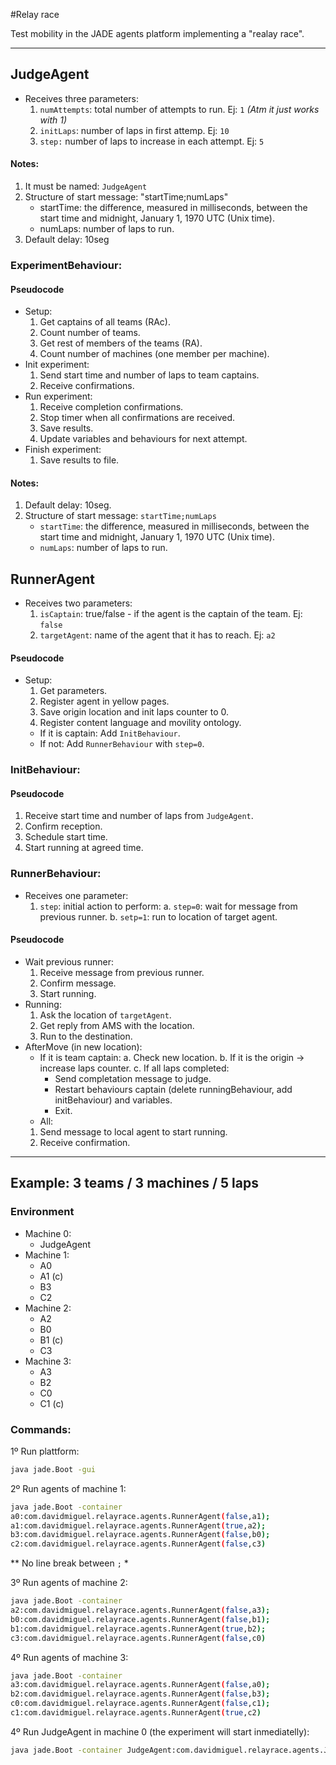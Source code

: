 #Relay race

Test mobility in the JADE agents platform implementing a "realay race".

--------------------

## JudgeAgent

- Receives three parameters:
   1. `numAttempts`: total number of attempts to run.  Ej: `1` *(Atm it just works with 1)*
   2. `initLaps`: number of laps in first attemp. Ej: `10`
   3. `step:` number of laps to increase in each attempt. Ej: `5`
 
#### Notes:
 
 1. It must be named: `JudgeAgent`
 2. Structure of start message: "startTime;numLaps"
    - startTime: the difference, measured in milliseconds, 
                 between the start time and midnight, January 1, 1970 UTC (Unix time).
    - numLaps: number of laps to run.
 3. Default delay: 10seg
 
 ### ExperimentBehaviour:
 
 #### Pseudocode
 
 - Setup:
   1. Get captains of all teams (RAc).
   2. Count number of teams.
   3. Get rest of members of the teams (RA).
   4. Count number of machines (one member per machine).
 - Init experiment:
   1. Send start time and number of laps to team captains.
   2. Receive confirmations.
 - Run experiment:
   1. Receive completion confirmations.
   2. Stop timer when all confirmations are received.
   3. Save results.
   4. Update variables and behaviours for next attempt.
 - Finish experiment:
   1. Save results to file.
 
#### Notes:
 
1. Default delay: 10seg. 
2. Structure of start message: `startTime;numLaps`
    - `startTime`: the difference, measured in milliseconds, 
                 between the start time and midnight, January 1, 1970 UTC (Unix time).
    - `numLaps`: number of laps to run.

## RunnerAgent

- Receives two parameters:
  1. `isCaptain`: true/false - if the agent is the captain of the team. Ej: `false`
  2. `targetAgent`: name of the agent that it has to reach. Ej: `a2`

#### Pseudocode
 
- Setup:
  1. Get parameters.
  2. Register agent in yellow pages.
  3. Save origin location and init laps counter to 0.
  4. Register content language and movility ontology.
    - If it is captain: Add `InitBehaviour`.
    - If not: Add `RunnerBehaviour` with `step=0`.

### InitBehaviour:

#### Pseudocode
 
  1. Receive start time and number of laps from `JudgeAgent`.
  2. Confirm reception.
  3. Schedule start time.
  4. Start running at agreed time.
  
### RunnerBehaviour:

- Receives one parameter:
  1. `step`: initial action to perform:
    a. `step=0`: wait for message from previous runner.
    b. `setp=1`: run to location of target agent.


#### Pseudocode

 - Wait previous runner:
   1. Receive message from previous runner.
   2. Confirm message.
   3. Start running.
 - Running:
   1. Ask the location of `targetAgent`.
   2. Get reply from AMS with the location.
   3. Run to the destination.
 - AfterMove (in new location):
    + If it is team captain:
       a. Check new location.
       b. If it is the origin -> increase laps counter.
       c. If all laps completed: 
     	 - Send completation message to judge.
     	 - Restart behaviours captain (delete runningBehaviour, add initBehaviour) and variables.
     	 - Exit.
   + All:
   1. Send message to local agent to start running.
   2. Receive confirmation.

--------------------

## Example: 3 teams / 3 machines / 5 laps

### Environment

- Machine 0:
  + JudgeAgent
- Machine 1:
  + A0
  + A1 (c)
  + B3
  + C2
- Machine 2:
  + A2
  + B0
  + B1 (c)
  + C3
- Machine 3:
  + A3
  + B2
  + C0
  + C1 (c)

### Commands:

1º Run plattform:

```bash
java jade.Boot -gui
```

2º Run agents of machine 1:

```bash
java jade.Boot -container 
a0:com.davidmiguel.relayrace.agents.RunnerAgent(false,a1);
a1:com.davidmiguel.relayrace.agents.RunnerAgent(true,a2);
b3:com.davidmiguel.relayrace.agents.RunnerAgent(false,b0);
c2:com.davidmiguel.relayrace.agents.RunnerAgent(false,c3)
```

** No line break between `;` *

3º Run agents of machine 2:

```bash
java jade.Boot -container 
a2:com.davidmiguel.relayrace.agents.RunnerAgent(false,a3);
b0:com.davidmiguel.relayrace.agents.RunnerAgent(false,b1);
b1:com.davidmiguel.relayrace.agents.RunnerAgent(true,b2);
c3:com.davidmiguel.relayrace.agents.RunnerAgent(false,c0)
```

4º Run agents of machine 3:

```bash
java jade.Boot -container 
a3:com.davidmiguel.relayrace.agents.RunnerAgent(false,a0);
b2:com.davidmiguel.relayrace.agents.RunnerAgent(false,b3);
c0:com.davidmiguel.relayrace.agents.RunnerAgent(false,c1);
c1:com.davidmiguel.relayrace.agents.RunnerAgent(true,c2)
```

4º Run JudgeAgent in machine 0 (the experiment will start inmediatelly):

```bash
java jade.Boot -container JudgeAgent:com.davidmiguel.relayrace.agents.JudgeAgent(1,5,0)
```
